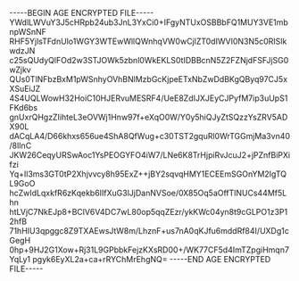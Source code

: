 -----BEGIN AGE ENCRYPTED FILE-----
YWdlLWVuY3J5cHRpb24ub3JnL3YxCi0+IFgyNTUxOSBBbFQ1MUY3VE1mbnpWSnNF
RHF5YjlsTFdnUlo1WGY3WTEwWllQWnhqVW0wCjlZT0dIWVI0N3N5c0RISlkwdzJN
c25sQUdyQlFOd2w3STJOWk5zbnl0WkEKLS0tIDBBcnN5Z2FZNjdFSFJjSG0wZjkv
QUs0TlNFbzBxM1pWSnhyOVhBNlMzbGcKjpeETxNbZwDdBKgQByq97CJ5xXSuEiJZ
4S4UQLWowH32HoiC10HJERvuMESRF4/UeE8ZdIJXJEyCJPyfM7ip3uUpS1FKd6bs
gnUxrQHgzZIihteL3eOVWj1Hnw97f+eXqO0W/Y0y5hiQJyZtSQzzYsZRV5ADX90L
dACqLA4/D66khxs656ue4ShA8QfWug+c30TST2gquRl0WrTGGmjMa3vn40/8lInC
JKW26CeqyURSwAoc1YsPEOGYFO4iW7/LNe6K8TrHjpiRvJcuJ2+jPZnfBiPXifzi
Yq+Il3ms3GT0tP2Xhjvvcy8h95ExZ++jBY2sqvqHMY1ECEEmSGOnYM2IgTQL9GoO
hcZwIdLqxkfR6zKqekb6IIfXuG3lJjDanNVSoe/0X85Oq5aOffTlNUCs44Mf5Lhn
htLVjC7NkEJp8+BClV6V4DC7wL80op5qqZEzr/ykKWc04yn8t9cGLPO1z3P12hfB
71hHIU3qpggc8Z9TXAEwsJtW8m/LhznF+us7nA0qKJfu6mddRf84I/UXDg1cGegH
0hp+9HJ2G1Xow+Rj31L9GPbbkFejzKXsRD00+/WK77CF5d4ImTZpgiHmqn7YqLy1
pgyk6EyXL2a+ca+rRYChMrEhgNQ=
-----END AGE ENCRYPTED FILE-----
